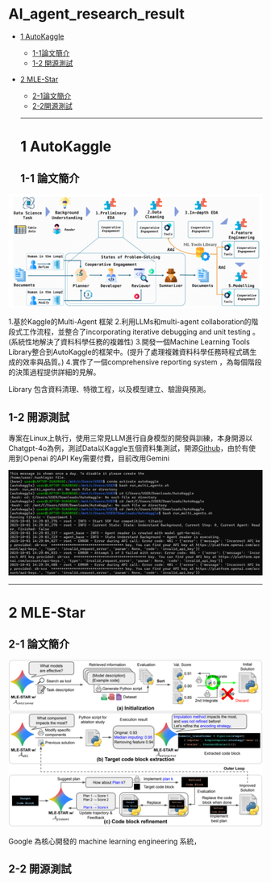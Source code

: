 # AI_agent_research_result

- [1 AutoKaggle](#1-AutoKaggle)
  - [1-1論文簡介](#1-1論文簡介)
  - [1-2 開源測試](#1-2-開源測試)
- [2 MLE-Star](#1-MLE-Star)
  - [2-1論文簡介](#1-1論文簡介)
  - [2-2開源測試](#1-2-開源測試)

  ---

  # 1 AutoKaggle

  ## 1-1 論文簡介
![Flow](images/AutoKaggle_flow.png)

1.基於Kaggle的Multi-Agent 框架
2.利用LLMs和multi-agent collaboration的階段式工作流程，並整合了incorporating iterative debugging and unit testing 。(系統性地解決了資料科學任務的複雜性)
3.開發一個Machine Learning Tools Library整合到AutoKaggle的框架中。(提升了處理複雜資料科學任務時程式碼生成的效率與品質。)
4.實作了一個comprehensive reporting system ，為每個階段的決策過程提供詳細的見解。

Library 包含資料清理、特徵工程，以及模型建立、驗證與預測。

  ## 1-2 開源測試
專案在Linux上執行，使用三常見LLM進行自身模型的開發與訓練，本身開源以Chatgpt-4o為例，測試Data以Kaggle五個資料集測試，開源[Github](https://github.com/multimodal-art-projection/AutoKaggle)，由於有使用到Ｏpenai 的API Key需要付費，目前改用Gemini

![fail](images/fail.png)

---

  # 2 MLE-Star

  ## 2-1 論文簡介
![Flow2](images/MLE_star.png)

  Google 為核心開發的 machine learning engineering 系統，
  ## 2-2 開源測試
  
